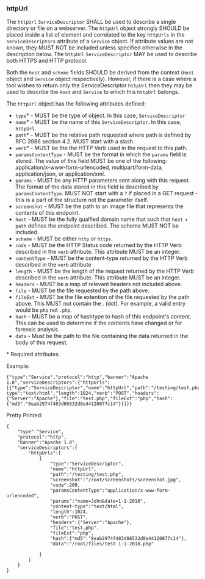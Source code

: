 ### httpUrl
The ```httpUrl``` `ServiceDescriptor` SHALL be used to describe a single directory or file on a webserver. The ```httpUrl``` object strongly SHOULD be placed inside a list of element and correlated to the key ```httpUrls``` in the ```serviceDescriptors``` attribute of a ```Service``` object. If attribute values are not known, they MUST NOT be included unless specified otherwise in the description below. The `httpUrl` `ServiceDescriptor` MAY be used to describe both HTTPS and HTTP protocol.

Both the `host` and `scheme` fields SHOULD be derived from the context (`Host` object and `Service` object respectively). However, if there is a case where a tool wishes to return only the ServiceDescriptor `httpUrl` then they may be used to describe the `Host` and `Service` to which this `httpUrl` belongs. 

The ```httpUrl``` object has the following attributes defined:
* ```type```* - MUST be the type of object. In this case, ```ServiceDescriptor```
* ```name```* - MUST be the name of this `ServiceDescriptor`. In this case, `httpUrl`.
* ```path```* - MUST be the relative path requested where path is defined by RFC 3986 section 4.2. MUST start with a slash.
* ```verb```* - MUST be the the HTTP Verb used in the request to this path.
* ```paramsContentType``` - MUST be the format in which the `params` field is stored. The value of this field MUST be one of the following: application/x-www-form-urlencoded, multipart/form-data, application/json, or application/xml. 
* ```params``` - MUST be any HTTP parameters sent along with this request. The format of the data stored in this field is described by `paramsContentType`. MUST NOT start with a `?` if placed in a GET request - this is a part of the structure not the parameter itself.
* ```screenshot``` - MUST be the path to an image file that represents the contents of this endpoint.
* ```host``` - MUST be the fully qualfied domain name that such that `host` + `path` defines the endpoint described. The scheme MUST NOT be included.
* ```scheme``` - MUST be either `http` or `https`. 
* ```code``` - MUST be the HTTP Status code returned by the HTTP Verb described in the ```verb``` attribute. This attribute MUST be an integer. 
* ```contentType``` - MUST be the content-type returned by  the HTTP Verb described in the ```verb``` attribute
* ```length``` - MUST be the length of the request returned by the HTTP Verb described in the ```verb``` attribute. This attribute MUST be an integer. 
* ```headers``` - MUST be a map of relevant headers not included above.
* ```file``` - MUST be the file requested by the path above.
* ```fileExt``` - MUST be the file extention of the file requested by the path above. This MUST not contain the . (dot). For example, a valid entry would be ```php``` not ```.php```.
* ```hash``` - MUST be a map of hashtype to hash of this endpoint's content. This can be used to determine if the contents have changed or for forensic analysis.
* `data` - Must be the path to the file containing the data returned in the body of this request. 

\* Required attributes

Example:
```
{"type":"Service","protocol":"http","banner":"Apache 1.0","serviceDescriptors":{"httpUrls":[{"type":"ServiceDescriptor","name":"httpUrl","path":"/testing/test.php","screenshot":"/root/screenshots/screenshot.jpg","code":200,"content-type":"text/html","length":1024,"verb":"POST","headers":{"Server":"Apache"},"file":"test.php","fileExt":"php","hash":{"md5":"8eab2974f483d66532d8e44120877c14"}}]}}
```


Pretty Printed:
```
{
	"type":"Service",
	"protocol":"http",
	"banner":"Apache 1.0",
	"serviceDescriptors":{
		"httpUrls":[
			{
				"type":"ServiceDescriptor",
				"name":"httpUrl",
				"path":"/testing/test.php",
				"screenshot":"/root/screenshots/screenshot.jpg",
				"code":200,
				"paramsContentType":"application/x-www-form-urlencoded",
				"params":"name=John&date=1-1-2018",
				"content-type":"text/html",
				"length":1024,
				"verb":"POST",
				"headers":{"Server":"Apache"},
				"file":"test.php",
				"fileExt":"php",
				"hash":{"md5":"8eab2974f483d66532d8e44120877c14"},
				"data":"/root/files/test-1-1-2018.php"

			}
		]
	}
}
```
